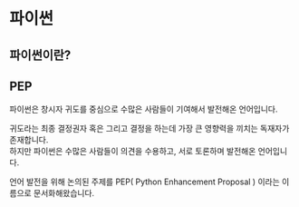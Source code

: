 # 파이썬

## 파이썬이란?

## PEP

파이썬은 창시자 귀도를 중심으로 수많은 사람들이 기여해서 발전해온 언어입니다.

귀도라는 최종 결정권자 혹은 그리고 결정을 하는데 가장 큰 영향력을 끼치는 독재자가 존재합니다.  
하지만 파이썬은 수많은 사람들이 의견을 수용하고, 서로 토론하며 발전해온 언어입니다.

언어 발전을 위해 논의된 주제를 PEP\( Python Enhancement Proposal \) 이라는 이름으로 문서화해왔습니다.



